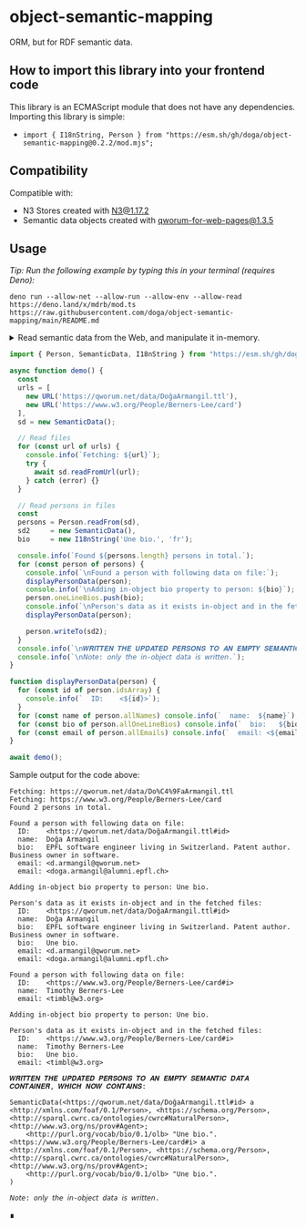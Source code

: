 # object-semantic-mapping

ORM, but for RDF semantic data.

## How to import this library into your frontend code

This library is an ECMAScript module that does not have any dependencies. Importing this library is simple:

- `import { I18nString, Person } from "https://esm.sh/gh/doga/object-semantic-mapping@0.2.2/mod.mjs";`

## Compatibility

Compatible with:

- N3 Stores created with [N3@1.17.2](https://github.com/doga/N3)
- Semantic data objects created with [qworum-for-web-pages@1.3.5](https://github.com/doga/qworum-for-web-pages)

## Usage

_Tip: Run the following example by typing this in your terminal (requires Deno):_

```shell
deno run --allow-net --allow-run --allow-env --allow-read https://deno.land/x/mdrb/mod.ts https://raw.githubusercontent.com/doga/object-semantic-mapping/main/README.md
```

<details data-mdrb>
<summary>Read semantic data from the Web, and manipulate it in-memory.</summary>

<pre>
description = '''
Running this example is safe, it will not read or write anything to your filesystem.
'''
</pre>
</details>

```javascript
import { Person, SemanticData, I18nString } from "https://esm.sh/gh/doga/object-semantic-mapping@0.2.2/mod.mjs";

async function demo() {
  const
  urls = [
    new URL('https://qworum.net/data/DoğaArmangil.ttl'),
    new URL('https://www.w3.org/People/Berners-Lee/card')
  ],
  sd = new SemanticData();

  // Read files
  for (const url of urls) {
    console.info(`Fetching: ${url}`);
    try {
      await sd.readFromUrl(url);
    } catch (error) {}
  }

  // Read persons in files
  const 
  persons = Person.readFrom(sd),
  sd2     = new SemanticData(),
  bio     = new I18nString('Une bio.', 'fr');

  console.info(`Found ${persons.length} persons in total.`);
  for (const person of persons) {
    console.info(`\nFound a person with following data on file:`);
    displayPersonData(person);
    console.info(`\nAdding in-object bio property to person: ${bio}`);
    person.oneLineBios.push(bio);
    console.info(`\nPerson's data as it exists in-object and in the fetched files:`);
    displayPersonData(person);

    person.writeTo(sd2);
  }
  console.info(`\n𝑾𝑹𝑰𝑻𝑻𝑬𝑵 𝑻𝑯𝑬 𝑼𝑷𝑫𝑨𝑻𝑬𝑫 𝑷𝑬𝑹𝑺𝑶𝑵𝑺 𝑻𝑶 𝑨𝑵 𝑬𝑴𝑷𝑻𝒀 𝑺𝑬𝑴𝑨𝑵𝑻𝑰𝑪 𝑫𝑨𝑻𝑨 𝑪𝑶𝑵𝑻𝑨𝑰𝑵𝑬𝑹, 𝑾𝑯𝑰𝑪𝑯 𝑵𝑶𝑾 𝑪𝑶𝑵𝑻𝑨𝑰𝑵𝑺:\n\n${sd2}`);
  console.info(`\n𝘕𝘰𝘵𝘦: 𝘰𝘯𝘭𝘺 𝘵𝘩𝘦 𝘪𝘯-𝘰𝘣𝘫𝘦𝘤𝘵 𝘥𝘢𝘵𝘢 𝘪𝘴 𝘸𝘳𝘪𝘵𝘵𝘦𝘯.`);
}

function displayPersonData(person) {
  for (const id of person.idsArray) {
    console.info(`  ID:    <${id}>`);
  }
  for (const name of person.allNames) console.info(`  name:  ${name}`);
  for (const bio of person.allOneLineBios) console.info(`  bio:   ${bio}`);
  for (const email of person.allEmails) console.info(`  email: <${email}>`);
}

await demo();
```

Sample output for the code above:

```text
Fetching: https://qworum.net/data/Do%C4%9FaArmangil.ttl
Fetching: https://www.w3.org/People/Berners-Lee/card
Found 2 persons in total.

Found a person with following data on file:
  ID:    <https://qworum.net/data/DoğaArmangil.ttl#id>
  name:  Doğa Armangil
  bio:   EPFL software engineer living in Switzerland. Patent author. Business owner in software.
  email: <d.armangil@qworum.net>
  email: <doga.armangil@alumni.epfl.ch>

Adding in-object bio property to person: Une bio.

Person's data as it exists in-object and in the fetched files:
  ID:    <https://qworum.net/data/DoğaArmangil.ttl#id>
  name:  Doğa Armangil
  bio:   EPFL software engineer living in Switzerland. Patent author. Business owner in software.
  bio:   Une bio.
  email: <d.armangil@qworum.net>
  email: <doga.armangil@alumni.epfl.ch>

Found a person with following data on file:
  ID:    <https://www.w3.org/People/Berners-Lee/card#i>
  name:  Timothy Berners-Lee
  email: <timbl@w3.org>

Adding in-object bio property to person: Une bio.

Person's data as it exists in-object and in the fetched files:
  ID:    <https://www.w3.org/People/Berners-Lee/card#i>
  name:  Timothy Berners-Lee
  bio:   Une bio.
  email: <timbl@w3.org>

𝑾𝑹𝑰𝑻𝑻𝑬𝑵 𝑻𝑯𝑬 𝑼𝑷𝑫𝑨𝑻𝑬𝑫 𝑷𝑬𝑹𝑺𝑶𝑵𝑺 𝑻𝑶 𝑨𝑵 𝑬𝑴𝑷𝑻𝒀 𝑺𝑬𝑴𝑨𝑵𝑻𝑰𝑪 𝑫𝑨𝑻𝑨 𝑪𝑶𝑵𝑻𝑨𝑰𝑵𝑬𝑹, 𝑾𝑯𝑰𝑪𝑯 𝑵𝑶𝑾 𝑪𝑶𝑵𝑻𝑨𝑰𝑵𝑺:

SemanticData(<https://qworum.net/data/DoğaArmangil.ttl#id> a <http://xmlns.com/foaf/0.1/Person>, <https://schema.org/Person>, <http://sparql.cwrc.ca/ontologies/cwrc#NaturalPerson>, <http://www.w3.org/ns/prov#Agent>;
    <http://purl.org/vocab/bio/0.1/olb> "Une bio.".
<https://www.w3.org/People/Berners-Lee/card#i> a <http://xmlns.com/foaf/0.1/Person>, <https://schema.org/Person>, <http://sparql.cwrc.ca/ontologies/cwrc#NaturalPerson>, <http://www.w3.org/ns/prov#Agent>;
    <http://purl.org/vocab/bio/0.1/olb> "Une bio.".
)

𝘕𝘰𝘵𝘦: 𝘰𝘯𝘭𝘺 𝘵𝘩𝘦 𝘪𝘯-𝘰𝘣𝘫𝘦𝘤𝘵 𝘥𝘢𝘵𝘢 𝘪𝘴 𝘸𝘳𝘪𝘵𝘵𝘦𝘯.
```

∎

